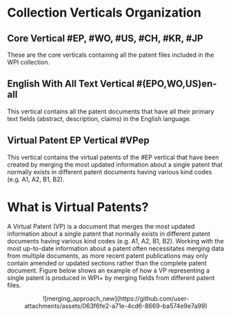 # Collection Verticals Organization 
## Core Vertical \#EP, \#WO, \#US, \#CH, \#KR, \#JP
These are the core verticals containing all the patent files included in the WPI collection.
## English With All Text Vertical \#(EPO,WO,US)en-all
This vertical contains all the patent documents that have all their primary text fields (abstract, description, claims) in the English language. 
## Virtual Patent EP Vertical \#VPep
This vertical contains the virtual patents of the #EP vertical that have been created by merging the most updated information about a single patent that normally exists in different patent documents having various kind codes (e.g. A1, A2, B1, B2). 

# What is Virtual Patents?
A Virtual Patent (VP) is a document that merges the most updated information about a single patent that normally exists in different patent documents having various kind codes (e.g. A1, A2, B1, B2). Working with the most up-to-date information about a patent often necessitates merging data from multiple documents, as more recent patent publications may only contain amended or updated sections rather than the complete patent document. Figure below shows an example of how a VP representing a single patent is produced in WPI+ by merging fields from different patent files. 

<div align="center">![merging_approach_new](https://github.com/user-attachments/assets/063f6fe2-a71e-4cd6-8669-ba574e9e7a99)</div>

